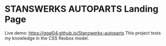 # STANSWERKS AUTOPARTS Landing Page
Live demo: https://ggal04.github.io/Stanzwerks-autoparts
This project tests my knowledge in the CSS flexbox model.